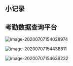 ## 小记录

## 考勤数据查询平台

![image-20200707154028974](/home/sandy/work/mydo/image-20200707154028974.png)

![image-20200707154438811](/home/sandy/work/mydo/image-20200707154438811.png)

![image-20200707154639232](/home/sandy/work/records/image-20200707154639232.png)